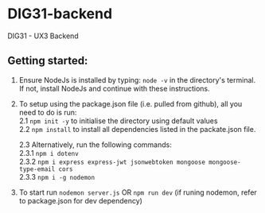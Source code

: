 # DIG31-backend
DIG31 - UX3 Backend

## Getting started:

1. Ensure NodeJs is installed by typing: `node -v` in the directory's terminal. If not, install NodeJs and continue with these instructions.

2. To setup using the package.json file (i.e. pulled from github), all you need to do is run:  
    2.1 `npm init -y` to initialise the directory using default values  
    2.2 `npm install` to install all dependencies listed in the packate.json file.  

    2.3 Alternatively, run the following commands:  
            2.3.1 `npm i dotenv`  
            2.3.2 `npm i express express-jwt jsonwebtoken mongoose mongoose-type-email cors`  
            2.3.3 `npm i -g nodemon`  

3. To start run `nodemon server.js` OR `npm run dev` (if runing nodemon, refer to package.json for dev dependency)
